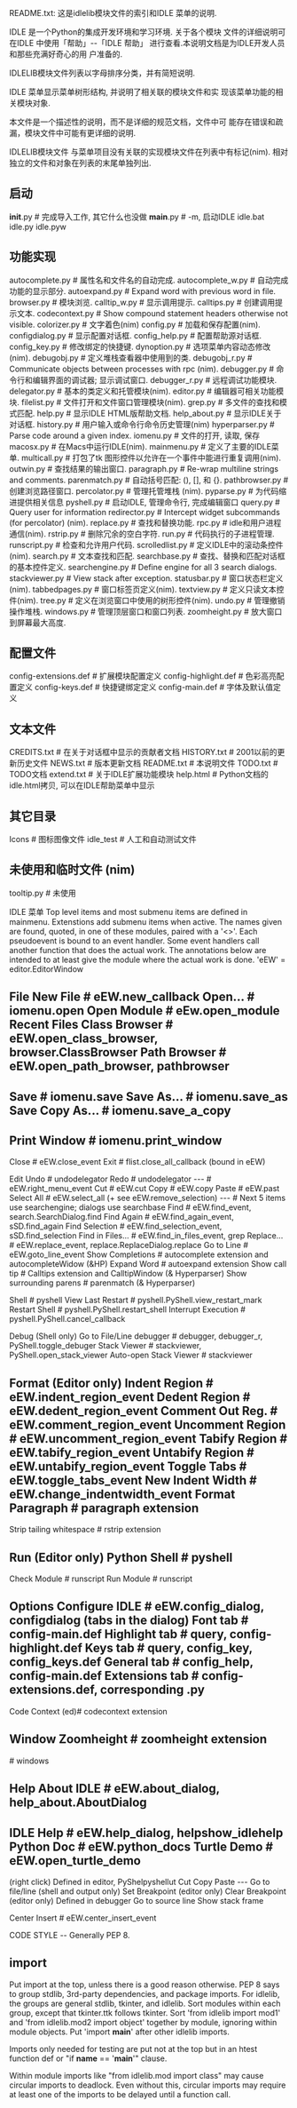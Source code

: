 README.txt: 这是idlelib模块文件的索引和IDLE 菜单的说明.

IDLE 是一个Python的集成开发环境和学习环境. 关于各个模块
文件的详细说明可在IDLE 中使用「帮助」--「IDLE 帮助」
进行查看.本说明文档是为IDLE开发人员和那些充满好奇心的用
户准备的.

IDLELIB模块文件列表以字母排序分类，并有简短说明.

IDLE 菜单显示菜单树形结构, 并说明了相关联的模块文件和实
现该菜单功能的相关模块对象.

本文件是一个描述性的说明，而不是详细的规范文档，文件中可
能存在错误和疏漏，模块文件中可能有更详细的说明.


IDLELIB模块文件
与菜单项目没有关联的实现模块文件在列表中有标记(nim).
相对独立的文件和对象在列表的末尾单独列出.

启动
-------
__init__.py  # 完成导入工作, 其它什么也没做
__main__.py  # -m, 启动IDLE
idle.bat
idle.py
idle.pyw

功能实现
--------------
autocomplete.py   # 属性名和文件名的自动完成.
autocomplete_w.py # 自动完成功能的显示部分.
autoexpand.py     # Expand word with previous word in file.
browser.py        # 模块浏览.
calltip_w.py      # 显示调用提示.
calltips.py       # 创建调用提示文本.
codecontext.py    # Show compound statement headers otherwise not visible.
colorizer.py      # 文字着色(nim)
config.py         # 加载和保存配置(nim).
configdialog.py   # 显示配置对话框.
config_help.py    # 配置帮助源对话框.
config_key.py     # 修改绑定的快捷键.
dynoption.py      # 选项菜单内容动态修改(nim).
debugobj.py       # 定义堆栈查看器中使用到的类.
debugobj_r.py     # Communicate objects between processes with rpc (nim).
debugger.py       # 命令行和编辑界面的调试器; 显示调试窗口.
debugger_r.py     # 远程调试功能模块.
delegator.py      # 基本的类定义和托管模块(nim).
editor.py         # 编辑器可相关功能模块.
filelist.py       # 文件打开和文件窗口管理模块(nim).
grep.py           # 多文件的查找和模式匹配.
help.py           # 显示IDLE HTML版帮助文档.
help_about.py     # 显示IDLE关于对话框.
history.py        # 用户输入或命令行命令历史管理(nim)
hyperparser.py    # Parse code around a given index.
iomenu.py         # 文件的打开, 读取, 保存
macosx.py         # 在Macs中运行IDLE(nim).
mainmenu.py       # 定义了主要的IDLE菜单.
multicall.py      # 打包了tk 图形控件以允许在一个事件中能进行重复调用(nim).
outwin.py         # 查找结果的输出窗口.
paragraph.py      # Re-wrap multiline strings and comments.
parenmatch.py     # 自动括号匹配: (), [], 和 {}.
pathbrowser.py    # 创建浏览路径窗口.
percolator.py     # 管理托管堆栈 (nim).
pyparse.py        # 为代码缩进提供相关信息
pyshell.py        # 启动IDLE, 管理命令行, 完成编辑窗口
query.py          # Query user for information
redirector.py     # Intercept widget subcommands (for percolator) (nim).
replace.py        # 查找和替换功能.
rpc.py            # idle和用户进程通信(nim).
rstrip.py         # 删除冗余的空白字符.
run.py            # 代码执行的子进程管理.
runscript.py      # 检查和允许用户代码.
scrolledlist.py   # 定义IDLE中的滚动条控件 (nim).
search.py         # 文本查找和匹配.
searchbase.py     # 查找、替换和匹配对话框的基本控件定义.
searchengine.py   # Define engine for all 3 search dialogs.
stackviewer.py    # View stack after exception.
statusbar.py      # 窗口状态栏定义(nim).
tabbedpages.py    # 窗口标签页定义(nim).
textview.py       # 定义只读文本控件(nim).
tree.py           # 定义在浏览窗口中使用的树形控件(nim).
undo.py           # 管理撤销操作堆栈.
windows.py        # 管理顶层窗口和窗口列表.
zoomheight.py     # 放大窗口到屏幕最大高度.

配置文件
-------------
config-extensions.def # 扩展模块配置定义
config-highlight.def  # 色彩高亮配置定义
config-keys.def       # 快捷键绑定定义
config-main.def       # 字体及默认值定义

文本文件
----
CREDITS.txt  # 在关于对话框中显示的贡献者文档
HISTORY.txt  # 2001以前的更新历史文件
NEWS.txt     # 版本更新文档
README.txt   # 本说明文件
TODO.txt     # TODO文档
extend.txt   # 关于IDLE扩展功能模块
help.html    # Python文档的idle.html拷贝, 可以在IDLE帮助菜单中显示

其它目录
--------------
Icons        # 图标图像文件
idle_test    # 人工和自动测试文件

未使用和临时文件 (nim)
---------------------------------------------
tooltip.py # 未使用



IDLE 菜单
Top level items and most submenu items are defined in mainmenu.
Extenstions add submenu items when active.  The names given are
found, quoted, in one of these modules, paired with a '<<pseudoevent>>'.
Each pseudoevent is bound to an event handler.  Some event handlers
call another function that does the actual work.  The annotations below
are intended to at least give the module where the actual work is done.
'eEW' = editor.EditorWindow

File
  New File         # eEW.new_callback
  Open...          # iomenu.open
  Open Module      # eEw.open_module
  Recent Files
  Class Browser    # eEW.open_class_browser, browser.ClassBrowser
  Path Browser     # eEW.open_path_browser, pathbrowser
  ---
  Save             # iomenu.save
  Save As...       # iomenu.save_as
  Save Copy As...  # iomenu.save_a_copy
  ---
  Print Window     # iomenu.print_window
  ---
  Close            # eEW.close_event
  Exit             # flist.close_all_callback (bound in eEW)

Edit
  Undo             # undodelegator
  Redo             # undodelegator
  ---              # eEW.right_menu_event
  Cut              # eEW.cut
  Copy             # eEW.copy
  Paste            # eEW.past
  Select All       # eEW.select_all (+ see eEW.remove_selection)
  ---              # Next 5 items use searchengine; dialogs use searchbase
  Find             # eEW.find_event, search.SearchDialog.find
  Find Again       # eEW.find_again_event, sSD.find_again
  Find Selection   # eEW.find_selection_event, sSD.find_selection
  Find in Files... # eEW.find_in_files_event, grep
  Replace...       # eEW.replace_event, replace.ReplaceDialog.replace
  Go to Line       # eEW.goto_line_event
  Show Completions # autocomplete extension and autocompleteWidow (&HP)
  Expand Word      # autoexpand extension
  Show call tip    # Calltips extension and CalltipWindow (& Hyperparser)
  Show surrounding parens  # parenmatch (& Hyperparser)

Shell  # pyshell
  View Last Restart    # pyshell.PyShell.view_restart_mark
  Restart Shell        # pyshell.PyShell.restart_shell
  Interrupt Execution  # pyshell.PyShell.cancel_callback

Debug (Shell only)
  Go to File/Line
  debugger         # debugger, debugger_r, PyShell.toggle_debuger
  Stack Viewer     # stackviewer, PyShell.open_stack_viewer
  Auto-open Stack Viewer  # stackviewer

Format (Editor only)
  Indent Region    # eEW.indent_region_event
  Dedent Region    # eEW.dedent_region_event
  Comment Out Reg. # eEW.comment_region_event
  Uncomment Region # eEW.uncomment_region_event
  Tabify Region    # eEW.tabify_region_event
  Untabify Region  # eEW.untabify_region_event
  Toggle Tabs      # eEW.toggle_tabs_event
  New Indent Width # eEW.change_indentwidth_event
  Format Paragraph # paragraph extension
  ---
  Strip tailing whitespace  # rstrip extension

Run (Editor only)
  Python Shell     # pyshell
  ---
  Check Module     # runscript
  Run Module       # runscript

Options
  Configure IDLE   # eEW.config_dialog, configdialog
    (tabs in the dialog)
    Font tab       # config-main.def
    Highlight tab  # query, config-highlight.def
    Keys tab       # query, config_key, config_keys.def
    General tab    # config_help, config-main.def
    Extensions tab # config-extensions.def, corresponding .py
  ---
  Code Context (ed)# codecontext extension

Window
  Zoomheight       # zoomheight extension
  ---
  <open windows>   # windows

Help
  About IDLE       # eEW.about_dialog, help_about.AboutDialog 
  ---
  IDLE Help        # eEW.help_dialog, helpshow_idlehelp
  Python Doc       # eEW.python_docs
  Turtle Demo      # eEW.open_turtle_demo
  ---
  <other help sources>

<Context Menu> (right click)
  Defined in editor, PyShelpyshellut
    Cut
    Copy
    Paste
    ---
    Go to file/line (shell and output only)
    Set Breakpoint (editor only)
    Clear Breakpoint (editor only)
  Defined in debugger
    Go to source line
    Show stack frame

<No menu>
Center Insert      # eEW.center_insert_event

  
CODE STYLE -- Generally PEP 8.

import
------
Put import at the top, unless there is a good reason otherwise.
PEP 8 says to group stdlib, 3rd-party dependencies, and package imports.
For idlelib, the groups are general stdlib, tkinter, and idlelib.
Sort modules within each group, except that tkinter.ttk follows tkinter.
Sort 'from idlelib import mod1' and 'from idlelib.mod2 import object'
together by module, ignoring within module objects.
Put 'import __main__' after other idlelib imports.

Imports only needed for testing are put not at the top but in an
htest function def or "if __name__ == '__main__'" clause.

Within module imports like "from idlelib.mod import class" may cause
circular imports to deadlock.  Even without this, circular imports may
require at least one of the imports to be delayed until a function call.
